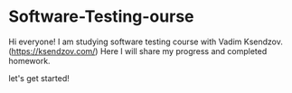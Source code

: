 # Software-Testing-ourse

Hi everyone! I am studying software testing course with Vadim Ksendzov. (https://ksendzov.com/)
Here I will share my progress and completed homework.

let's get started!
